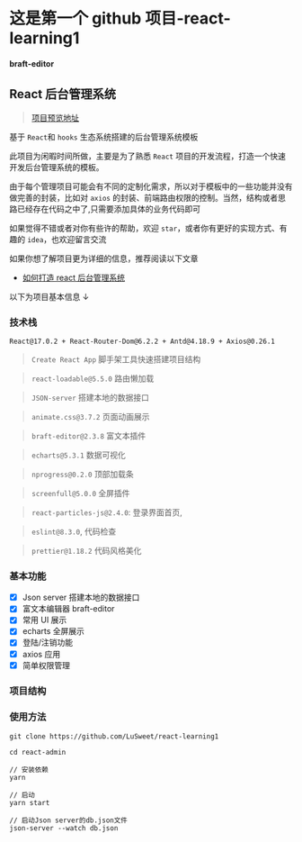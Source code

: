 # 这是第一个 github 项目-react-learning1

#### braft-editor

## React 后台管理系统

> [项目预览地址](https://ltadpoles.github.io)

基于 `React`和 `hooks` 生态系统搭建的后台管理系统模板

此项目为闲暇时间所做，主要是为了熟悉 `React` 项目的开发流程，打造一个快速开发后台管理系统的模板。

由于每个管理项目可能会有不同的定制化需求，所以对于模板中的一些功能并没有做完善的封装，比如对 `axios` 的封装、前端路由权限的控制。当然，结构或者思路已经存在代码之中了,只需要添加具体的业务代码即可

如果觉得不错或者对你有些许的帮助，欢迎 `star`，或者你有更好的实现方式、有趣的 `idea`，也欢迎留言交流

如果你想了解项目更为详细的信息，推荐阅读以下文章

- [如何打造 react 后台管理系统](https://github.com/ltadpoles/web-document/blob/master/React/%E5%BF%AB%E9%80%9F%E6%89%93%E9%80%A0react%E5%90%8E%E5%8F%B0%E7%AE%A1%E7%90%86%E7%B3%BB%E7%BB%9F.md)

以下为项目基本信息 ↓

### 技术栈

`React@17.0.2 + React-Router-Dom@6.2.2 + Antd@4.18.9 + Axios@0.26.1`

> `Create React App` 脚手架工具快速搭建项目结构

> `react-loadable@5.5.0` 路由懒加载

> `JSON-server` 搭建本地的数据接口

<!-- > `react-redux@7.1.1` 配合 `Redux` 更舒心 -->

> `animate.css@3.7.2` 页面动画展示

> `braft-editor@2.3.8` 富文本插件

> `echarts@5.3.1` 数据可视化

> `nprogress@0.2.0` 顶部加载条

> `screenfull@5.0.0` 全屏插件

> `react-particles-js@2.4.0`: 登录界面首页,

> `eslint@8.3.0`, 代码检查

> `prettier@1.18.2` 代码风格美化

### 基本功能

- [x] Json server 搭建本地的数据接口
- [x] 富文本编辑器 braft-editor
- [x] 常用 UI 展示
- [x] echarts 全屏展示
- [x] 登陆/注销功能
- [x] axios 应用
- [x] 简单权限管理

### 项目结构

### 使用方法

```npm
git clone https://github.com/LuSweet/react-learning1

cd react-admin

// 安装依赖
yarn

// 启动
yarn start

// 启动Json server的db.json文件
json-server --watch db.json
```
